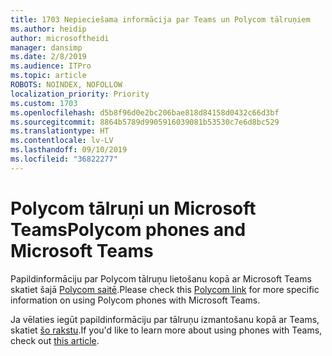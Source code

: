 ```yaml
---
title: 1703 Nepieciešama informācija par Teams un Polycom tālruņiem
ms.author: heidip
author: microsoftheidi
manager: dansimp
ms.date: 2/8/2019
ms.audience: ITPro
ms.topic: article
ROBOTS: NOINDEX, NOFOLLOW
localization_priority: Priority
ms.custom: 1703
ms.openlocfilehash: d5b8f96d0e2bc206bae818d84158d0432c66d3bf
ms.sourcegitcommit: 8864b5789d9905916039081b53530c7e6d8bc529
ms.translationtype: HT
ms.contentlocale: lv-LV
ms.lasthandoff: 09/10/2019
ms.locfileid: "36822277"
---
```

# <a name="polycom-phones-and-microsoft-teams"></a><span data-ttu-id="eace1-102">Polycom tālruņi un Microsoft Teams</span><span class="sxs-lookup"><span data-stu-id="eace1-102">Polycom phones and Microsoft Teams</span></span>

<span data-ttu-id="eace1-103">Papildinformāciju par Polycom tālruņu lietošanu kopā ar Microsoft Teams skatiet šajā [Polycom saitē](https://aka.ms/polycom-phones).</span><span class="sxs-lookup"><span data-stu-id="eace1-103">Please check this [Polycom link](https://aka.ms/polycom-phones) for more specific information on using Polycom phones with Microsoft Teams.</span></span>

<span data-ttu-id="eace1-104">Ja vēlaties iegūt papildinformāciju par tālruņu izmantošanu kopā ar Teams, skatiet [šo rakstu](https://docs.microsoft.com/microsoftteams/phones-for-teams).</span><span class="sxs-lookup"><span data-stu-id="eace1-104">If you'd like to learn more about using phones with Teams, check out [this article](https://docs.microsoft.com/microsoftteams/phones-for-teams).</span></span>

